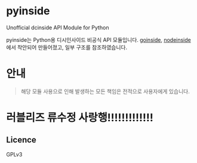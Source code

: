 # pyinside
Unofficial dcinside API Module for Python

pyinside는 Python용 디시인사이드 비공식 API 모듈입니다. 
[goinside](https://github.com/geeksbaek/goinside), [nodeinside](https://github.com/leechanee1/nodeinside)에서 착안되어 만들어졌고, 일부 구조를 참조하였습니다.

# 안내
> 해당 모듈 사용으로 인해 발생하는 모든 책임은 전적으로 사용자에게 있습니다.

# 러블리즈 류수정 사랑행!!!!!!!!!!!!!

## Licence
GPLv3
